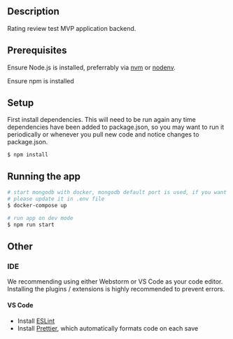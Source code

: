 ## Description

Rating review test MVP application backend.

## Prerequisites

Ensure Node.js is installed, preferrably via [nvm](https://github.com/nvm-sh/nvm) or [nodenv](https://github.com/nodenv/nodenv).

Ensure npm is installed

## Setup

First install dependencies. This will need to be run again any time dependencies have been added to package.json, so you may want to run it periodically or whenever you pull new code and notice changes to package.json.

```
$ npm install
```

## Running the app

```bash
# start mongodb with docker, mongodb default port is used, if you want to use another port
# please update it in .env file
$ docker-compose up

# run app on dev mode
$ npm run start
```

## Other

### IDE

We recommending using either Webstorm or VS Code as your code editor. Installing the plugins / extensions is highly recommended to prevent errors.

#### VS Code

- Install [ESLint](https://marketplace.visualstudio.com/items?itemName=dbaeumer.vscode-eslint)
- Install [Prettier](https://marketplace.visualstudio.com/items?itemName=esbenp.prettier-vscode), which automatically formats code on each save

